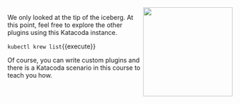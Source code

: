 <img align="right" src="./assets/iceburg.jpg" width="200">

We only looked at the tip of the iceberg. At this point, feel free to explore the other plugins using this Katacoda instance.

`kubectl krew list`{{execute}}

Of course, you can write custom plugins and there is a Katacoda scenario in this course to teach you how.
